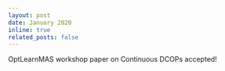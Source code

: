 ```yaml
---
layout: post
date: January 2020
inline: true
related_posts: false
---
```


OptLearnMAS workshop paper on Continuous DCOPs accepted!
